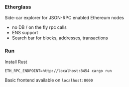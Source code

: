 ### Etherglass

Side-car explorer for JSON-RPC enabled Ethereum nodes
- no DB / on the fly rpc calls
- ENS support
- Search bar for blocks, addresses, transactions

### Run

Install Rust

```
ETH_RPC_ENDPOINT=http://localhost:8454 cargo run
```

Basic frontend available on `localhost:8000`
